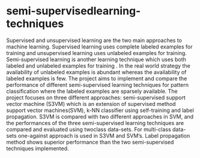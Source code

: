 # semi-supervisedlearning-techniques
Supervised and unsupervised learning are the two main approaches to machine
learning. Supervised learning uses complete labeled examples for training
and unsupervised learning uses unlabeled examples for training. Semi-supervised
learning is another learning technique which uses both labeled and unlabeled examples
for training . In the real world strategy the availability of unlabeled examples
is abundant whereas the availability of labeled examples is few. The project aims
to implement and compare the performance of different semi-supervised learning
techniques for pattern classification where the labeled examples are sparsely available.
The project focuses on three different approaches: semi-supervised support
vector machine (S3VM) which is an extension of supervised method support vector
machines(SVM), k-NN classifier using self-training and label propagation. S3VM
is compared with two different approaches in SVM, and the performances of the
three semi-supervised learning techniques are compared and evaluated using twoclass
data-sets. For multi-class data-sets one-against approach is used in S3VM
and SVM’s. Label propagation method shows superior performance than the two
semi-supervised techniques implemented.
